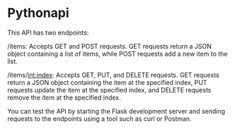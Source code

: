 # Pythonapi

This API has two endpoints:

/items: Accepts GET and POST requests. GET requests return a JSON object containing a list of items, while POST requests add a new item to the list.

/items/<int:index>: Accepts GET, PUT, and DELETE requests. GET requests return a JSON object containing the item at the specified index, 
PUT requests update the item at the specified index, and DELETE requests remove the item at the specified index.

You can test the API by starting the Flask development server and sending requests to the endpoints using a tool such as curl or Postman.
